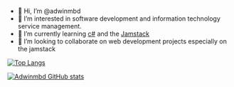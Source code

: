 - 👋 Hi, I’m @adwinmbd
- 👀 I’m interested in software development and information technology service management.
- 🌱 I’m currently learning [c#](https://docs.microsoft.com/en-us/dotnet/csharp/) and the [Jamstack](https://jamstack.org)
- 👯 I’m looking to collaborate on web development projects especially on the jamstack

[![Top Langs](https://github-readme-stats.vercel.app/api/top-langs/?username=adwinmbd&layout=compact&langs_count=8)](https://github.com/adwinmbd)

[![Adwinmbd GitHub stats](https://github-readme-stats.vercel.app/api?username=adwinmbd&include_all_commits=true)](https://github.com/adwinmbd)

<!---
adwinmbd/adwinmbd is a ✨ special ✨ repository because its `README.md` (this file) appears on your GitHub profile.
You can click the Preview link to take a look at your changes.

- 🔭 I’m currently working on ...
- 🌱 I’m currently learning ...
- 👯 I’m looking to collaborate on ...
- 🤔 I’m looking for help with ...
- 💬 Ask me about ...
- 📫 How to reach me: ...
- 😄 Pronouns: ...
- ⚡ Fun fact: ...
--->
